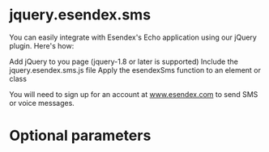 jquery.esendex.sms
==================

You can easily integrate with Esendex's Echo application using our jQuery plugin. Here's how:

  Add jQuery to you page (jquery-1.8 or later is supported)
  Include the jquery.esendex.sms.js file
  Apply the esendexSms function to an element or class

You will need to sign up for an account at www.esendex.com to send SMS or voice messages.


Optional parameters
===================


